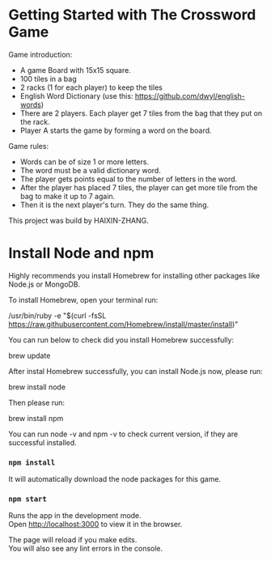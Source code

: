 # Getting Started with The Crossword Game

Game introduction:

* A game Board with 15x15 square.
* 100 tiles in a bag
* 2 racks (1 for each player) to keep the tiles
* English Word Dictionary (use this: https://github.com/dwyl/english-words)
* There are 2 players. Each player get 7 tiles from the bag that they put on the rack.
* Player A starts the game by forming a word on the board.

Game rules:

* Words can be of size 1 or more letters.
* The word must be a valid dictionary word.
* The player gets points equal to the number of letters in the word.
* After the player has placed 7 tiles, the player can get more tile from the bag to make it up to 7 again.
* Then it is the next player's turn. They do the same thing.

This project was build by HAIXIN-ZHANG.
# Install Node and npm

Highly recommends you install Homebrew for installing other packages like Node.js or MongoDB.

To install Homebrew, open your terminal run:

/usr/bin/ruby -e "$(curl -fsSL https://raw.githubusercontent.com/Homebrew/install/master/install)"

You can run below to check did you install Homebrew successfully:

brew update

After instal Homebrew successfully, you can install Node.js now, please run:

brew install node

Then please run:

brew install npm

You can run node -v and npm -v to check current version, if they are successful installed.
### `npm install`

It will automatically download the node packages for this game.

### `npm start`

Runs the app in the development mode.\
Open [http://localhost:3000](http://localhost:3000) to view it in the browser.

The page will reload if you make edits.\
You will also see any lint errors in the console.

